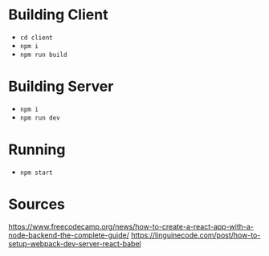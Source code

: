 # Building Client

- `cd client`
- `npm i`
- `npm run build`

# Building Server

- `npm i`
- `npm run dev`

# Running

- `npm start`

# Sources

https://www.freecodecamp.org/news/how-to-create-a-react-app-with-a-node-backend-the-complete-guide/
https://linguinecode.com/post/how-to-setup-webpack-dev-server-react-babel
